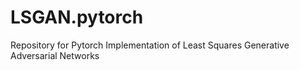 # LSGAN.pytorch
Repository for Pytorch Implementation of Least Squares Generative Adversarial Networks
